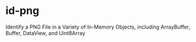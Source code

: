 # id-png
Identify a PNG File in a Variety of In-Memory Objects, including ArrayBuffer, Buffer, DataView, and Uint8Array

